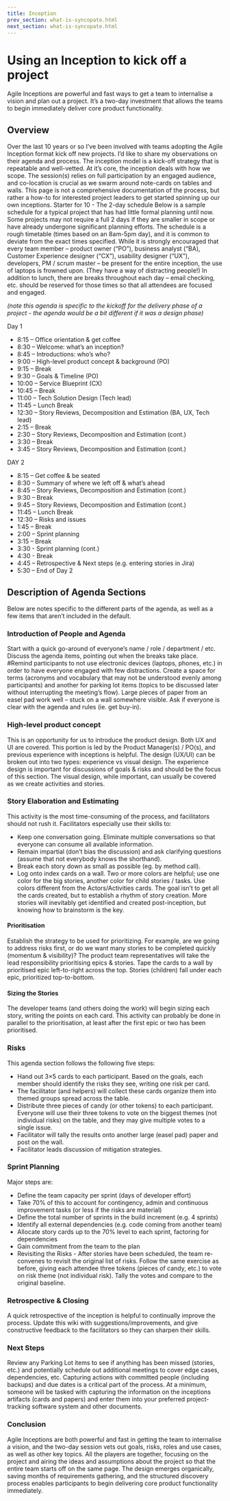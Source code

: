 ```yaml
---
title: Inception
prev_section: what-is-syncopate.html
next_section: what-is-syncopate.html
---
```



# Using an Inception to kick off a project

Agile Inceptions are powerful and fast ways to get a team to internalise a vision and plan out a project. It’s a two-day investment that allows the teams to begin immediately deliver core product functionality.

## Overview
Over the last 10 years or so I’ve been involved with teams adopting the Agile Inception format kick off new projects. I’d like to share my observations on their agenda and process.
The inception model is a kick-off strategy that is repeatable and well-vetted. At it’s core, the inception deals with how we scope. The session(s) relies on full participation by an engaged audience, and co-location is crucial as we swarm around note-cards on tables and walls.
This page is not a comprehensive documentation of the process, but rather a how-to for interested project leaders to get started spinning up our own inceptions. Starter for 10 - The 2-day schedule
Below is a sample schedule for a typical project that has had little formal planning until now. Some projects may not require a full 2 days if they are smaller in scope or have already undergone significant planning efforts. The schedule is a rough timetable (times based on an 8am-5pm day), and it is common to deviate from the exact times specified.
While it is strongly encouraged that every team member – product owner (“PO”), business analyst (“BA), Customer Experience designer (“CX”), usability designer (“UX”), developers, PM / scrum master – be present for the entire inception, the use of laptops is frowned upon. (They have a way of distracting people!) In addition to lunch, there are breaks throughout each day – email checking, etc. should be reserved for those times so that all attendees are focused and engaged.

*(note this agenda is specific to the kickoff for the delivery phase of a project - the agenda would be a bit different if it was a design phase)*

Day 1
* 8:15 – Office orientation & get coffee
* 8:30 – Welcome: what’s an inception?
* 8:45 – Introductions: who’s who?
* 9:00 – High-level product concept & background (PO)
* 9:15 – Break
* 9:30 – Goals & Timeline (PO)
* 10:00 – Service Blueprint (CX)
* 10:45 – Break
* 11:00 – Tech Solution Design (Tech lead)
* 11:45 – Lunch Break
* 12:30 – Story Reviews, Decomposition and Estimation (BA, UX, Tech lead)
* 2:15 – Break
* 2:30 – Story Reviews, Decomposition and Estimation (cont.)
* 3:30 – Break
* 3:45 – Story Reviews, Decomposition and Estimation (cont.)

DAY 2
* 8:15 – Get coffee & be seated
* 8:30 – Summary of where we left off & what’s ahead
* 8:45 – Story Reviews, Decomposition and Estimation (cont.)
* 9:30 – Break
* 9:45 – Story Reviews, Decomposition and Estimation (cont.)
* 11:45 – Lunch Break
* 12:30 – Risks and issues
* 1:45 – Break
* 2:00 – Sprint planning
* 3:15 – Break
* 3:30 - Sprint planning (cont.)
* 4:30 - Break
* 4:45 – Retrospective & Next steps (e.g. entering stories in Jira)
* 5:30 – End of Day 2
## Description of Agenda Sections

Below are notes specific to the different parts of the agenda, as well as a few items that aren’t included in the default.

### Introduction of People and Agenda
Start with a quick go-around of everyone’s name / role / department / etc.
Discuss the agenda items, pointing out when the breaks take place.
#Remind participants to not use electronic devices (laptops, phones, etc.) in order to have everyone engaged with few distractions.
Create a space for terms (acronyms and vocabulary that may not be understood evenly among participants) and another for parking lot items (topics to be discussed later without interrupting the meeting’s flow). Large pieces of paper from an easel pad work well – stuck on a wall somewhere visible.
Ask if everyone is clear with the agenda and rules (ie. get buy-in).

### High-level product concept
This is an opportunity for us to introduce the product design. Both UX and UI are covered.
This portion is led by the Product Manager(s) / PO(s), and previous experience with inceptions is helpful.
The design (UX/UI) can be broken out into two types: experience vs visual design. The experience design is important for discussions of goals & risks and should be the focus of this section. The visual design, while important, can usually be covered as we create activities and stories.

### Story Elaboration and Estimating
This activity is the most time-consuming of the process, and facilitators should not rush it. Facilitators especially use their skills to:
* Keep one conversation going. Eliminate multiple conversations so that everyone can consume all available information.
* Remain impartial (don’t bias the discussion) and ask clarifying questions (assume that not everybody knows the shorthand).
* Break each story down as small as possible (eg. by method call).
* Log onto index cards on a wall. Two or more colors are helpful; use one color for the big stories, another color for child stories / tasks. Use colors different from the Actors/Activities cards.
The goal isn’t to get all the cards created, but to establish a rhythm of story creation. More stories will inevitably get identified and created post-inception, but knowing how to brainstorm is the key.
#### Prioritisation
Establish the strategy to be used for prioritizing. For example, are we going to address risks first, or do we want many stories to be completed quickly (momentum & visibility)? The product team representatives will take the lead responsibility prioritising epics & stories.
Tape the cards to a wall by prioritised epic left-to-right across the top. Stories (children) fall under each epic, prioritized top-to-bottom.
#### Sizing the Stories
The developer teams (and others doing the work) will begin sizing each story, writing the points on each card. This activity can probably be done in parallel to the prioritisation, at least after the first epic or two has been prioritised.

### Risks
This agenda section follows the following five steps:
* Hand out 3×5 cards to each participant. Based on the goals, each member should identify the risks they see, writing one risk per card.
* The facilitator (and helpers) will collect these cards organize them into themed groups spread across the table.
* Distribute three pieces of candy (or other tokens) to each participant. Everyone will use their three tokens to vote on the biggest themes (not individual risks) on the table, and they may give multiple votes to a single issue.
* Facilitator will tally the results onto another large (easel pad) paper and post on the wall.
* Facilitator leads discussion of mitigation strategies.

### Sprint Planning
Major steps are:
* Define the team capacity per sprint (days of developer effort)
* Take 70% of this to account for contingency, admin and continuous improvement tasks (or less if the risks are material)
* Define the total number of sprints in the build increment (e.g. 4 sprints)
* Identify all external dependencies (e.g. code coming from another team)
* Allocate story cards up to the 70% level to each sprint, factoring for dependencies
* Gain commitment from the team to the plan
* Revisiting the Risks - After stories have been scheduled, the team re-convenes to revisit the original list of risks. Follow the same exercise as before, giving each attendee three tokens (pieces of candy, etc.) to vote on risk theme (not individual risk). Tally the votes and compare to the original baseline.

### Retrospective & Closing
A quick retrospective of the inception is helpful to continually improve the process. Update this wiki with suggestions/improvements, and give constructive feedback to the facilitators so they can sharpen their skills.
### Next Steps
Review any Parking Lot items to see if anything has been missed (stories, etc.) and potentially schedule out additional meetings to cover edge cases, dependencies, etc.
Capturing actions with committed people (including backups) and due dates is a critical part of the process. At a minimum, someone will be tasked with capturing the information on the inceptions artifacts (cards and papers) and enter them into your preferred project-tracking software system and other documents.

### Conclusion
Agile Inceptions are both powerful and fast in getting the team to internalise a vision, and the two-day session vets out goals, risks, roles and use cases, as well as other key topics.  All the players are together, focusing on the project and airing the ideas and assumptions about the project so that the entire team starts off on the same page. The design emerges organically, saving months of requirements gathering, and the structured discovery process enables participants to begin delivering core product functionality immediately.
